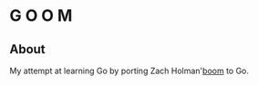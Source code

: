 # G O O M

## About

My attempt at learning Go by porting Zach Holman'[boom](http://holman.github.com/boom) to Go.
